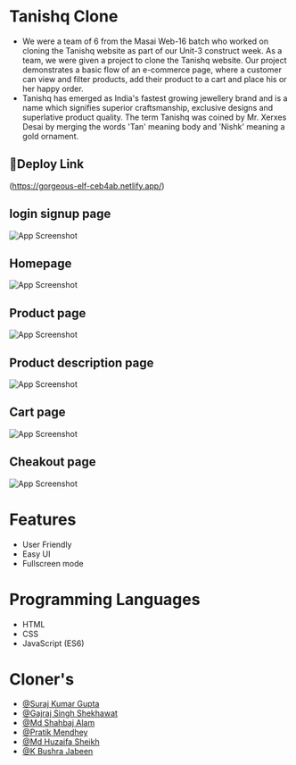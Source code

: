 
# Tanishq Clone

- We were a team of 6 from the Masai Web-16 batch who worked on cloning the Tanishq website as part of our Unit-3 construct week. As a team, we were given a project to clone the Tanishq website. Our project demonstrates a basic flow of an e-commerce page, where a customer can view and filter products, add their product to a cart and place his or her happy order.
-  Tanishq has emerged as India's fastest growing jewellery brand and is a name which signifies superior craftsmanship, exclusive designs and superlative product quality. The term Tanishq was coined by Mr. Xerxes Desai by merging the words 'Tan' meaning body and 'Nishk' meaning a gold ornament.
## 🔗Deploy Link
(https://gorgeous-elf-ceb4ab.netlify.app/)

## login signup page

![App Screenshot](https://user-images.githubusercontent.com/97525465/161365295-b8bec471-6a1e-48c5-b8bf-c9029ee398f3.png)



## Homepage

![App Screenshot](https://user-images.githubusercontent.com/97525465/161365301-89ff1ddc-71ae-4c54-b00f-388049c37454.png)

## Product page

![App Screenshot](https://user-images.githubusercontent.com/97525279/161365802-b69ae90f-361a-4aa4-a987-a924576d2d7b.png)

## Product description page

![App Screenshot](https://user-images.githubusercontent.com/97525279/161365804-fdf44a41-8e3e-4657-a230-599c3953040a.png)


## Cart page

![App Screenshot](https://user-images.githubusercontent.com/97525279/161365806-24a54a79-551f-4d85-9395-8281c102d0fb.png)



## Cheakout page

![App Screenshot](https://user-images.githubusercontent.com/97525279/161365807-4b544eb7-a9a6-44b0-9f52-b6a349a49e68.png)


# Features

- User Friendly
- Easy UI
- Fullscreen mode



# Programming Languages

- HTML
- CSS
- JavaScript (ES6)

# Cloner's

- [@Suraj Kumar Gupta](https://github.com/Surajbnp)
- [@Gajraj Singh Shekhawat](https://www.github.com/octokatherine)
- [@Md Shahbaj Alam](https://github.com/mdshahbajalam7)
- [@Pratik Mendhey](https://github.com/Mendheys)
- [@Md Huzaifa Sheikh](https://github.com/huzaifa621)
- [@K Bushra Jabeen](https://github.com/bushrajabeenk)

